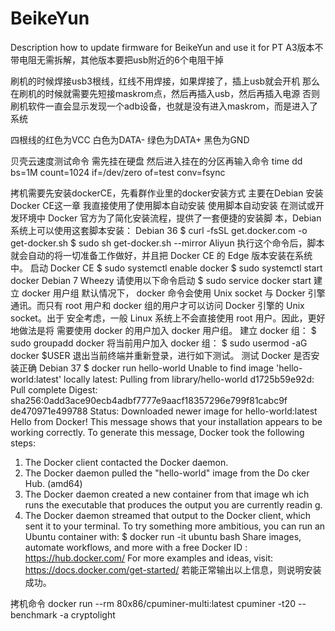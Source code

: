 # BeikeYun
Description how to update firmware for BeikeYun and use it for PT
A3版本不带电阻无需拆解，其他版本要把usb附近的6个电阻干掉

刷机的时候焊接usb3根线，红线不用焊接，如果焊接了，插上usb就会开机
那么在刷机的时候就需要先短接maskrom点，然后再插入usb，然后再插入电源
否则刷机软件一直会显示发现一个adb设备，也就是没有进入maskrom，而是进入了系统

四根线的红色为VCC 白色为DATA- 绿色为DATA+ 黑色为GND

贝壳云速度测试命令 需先挂在硬盘 然后进入挂在的分区再输入命令
time dd bs=1M count=1024 if=/dev/zero of=test conv=fsync


拷机需要先安装dockerCE，先看群作业里的docker安装方式
主要在Debian 安装 Docker CE这一章
我直接使用了使用脚本自动安装
使用脚本自动安装
在测试或开发环境中 Docker 官方为了简化安装流程，提供了一套便捷的安装脚
本，Debian 系统上可以使用这套脚本安装：
Debian
36
$ curl -fsSL get.docker.com -o get-docker.sh
$ sudo sh get-docker.sh --mirror Aliyun
执行这个命令后，脚本就会自动的将一切准备工作做好，并且把 Docker CE 的
Edge 版本安装在系统中。
启动 Docker CE
$ sudo systemctl enable docker
$ sudo systemctl start docker
Debian 7 Wheezy 请使用以下命令启动
$ sudo service docker start
建立 docker 用户组
默认情况下， docker 命令会使用 Unix socket 与 Docker 引擎通讯。而只有
root 用户和 docker 组的用户才可以访问 Docker 引擎的 Unix socket。出于
安全考虑，一般 Linux 系统上不会直接使用 root 用户。因此，更好地做法是将
需要使用 docker 的用户加入 docker 用户组。
建立 docker 组：
$ sudo groupadd docker
将当前用户加入 docker 组：
$ sudo usermod -aG docker $USER
退出当前终端并重新登录，进行如下测试。
测试 Docker 是否安装正确
Debian
37
$ docker run hello-world
Unable to find image 'hello-world:latest' locally
latest: Pulling from library/hello-world
d1725b59e92d: Pull complete
Digest: sha256:0add3ace90ecb4adbf7777e9aacf18357296e799f81cabc9f
de470971e499788
Status: Downloaded newer image for hello-world:latest
Hello from Docker!
This message shows that your installation appears to be working
correctly.
To generate this message, Docker took the following steps:
1. The Docker client contacted the Docker daemon.
2. The Docker daemon pulled the "hello-world" image from the Do
cker Hub.
(amd64)
3. The Docker daemon created a new container from that image wh
ich runs the
executable that produces the output you are currently readin
g.
4. The Docker daemon streamed that output to the Docker client,
which sent it
to your terminal.
To try something more ambitious, you can run an Ubuntu container
with:
$ docker run -it ubuntu bash
Share images, automate workflows, and more with a free Docker ID
:
https://hub.docker.com/
For more examples and ideas, visit:
https://docs.docker.com/get-started/
若能正常输出以上信息，则说明安装成功。




拷机命令
docker run --rm 80x86/cpuminer-multi:latest cpuminer -t20 --benchmark -a cryptolight
